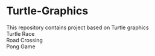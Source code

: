# Turtle-Graphics
This repository contains project based on Turtle graphics
<br>
Turtle Race <br>
Road Crossing <br>
Pong Game 
